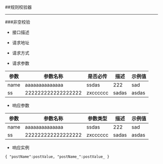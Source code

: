 
##规则校验器
***
###非空校验
* 接口描述

* 请求地址

* 请求方式

* 请求参数

|参数|参数名称|是否必传|描述|示例值|
|----|--------|--------|----|------|
|name|aaaaaaaaaaaaaa|ssdas|222|sad|
|ss|222222222222222222|zxcccccc|sadas|asdas|

* 响应参数

|参数|参数名称|参数类型|描述|示例值|
|----|--------|--------|----|------|
|name|aaaaaaaaaaaaaa|ssdas|222|sad|
|ss|222222222222222222|zxcccccc|sadas|asdas|

* 响应实例

`
	{
		"postName":postValue,
		"postName_":postValue_
	}
`
